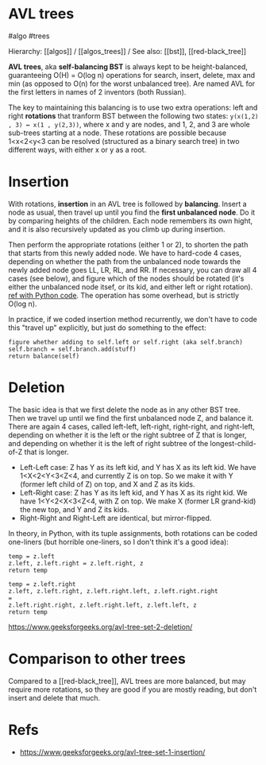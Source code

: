 # AVL trees

#algo #trees

Hierarchy: [[algos]] / [[algos_trees]] /
See also: [[bst]], [[red-black_tree]]

**AVL trees**, aka **self-balancing BST** is always kept to be height-balanced, guaranteeing O(H) = O(log n) operations for search, insert, delete, max and min (as opposed to O(n) for the worst unbalanced tree). Are named AVL for the first letters in names of 2 inventors (both Russian).

The key to maintaining this balancing is to use two extra operations: left and right **rotations** that tranform BST between the following two states:
`y(x(1,2) , 3) ↔ x(1 , y(2,3))`, where x and y are nodes, and 1, 2, and 3 are whole sub-trees starting at a node. These rotations are possible because 1<x<2<y<3 can be resolved (structured as a binary search tree) in two different ways, with either x or y as a root.

# Insertion

With rotations, **insertion** in an AVL tree is followed by **balancing**. Insert a node as usual, then travel up until you find the **first unbalanced node**. Do it by comparing heights of the children. Each node remembers its own hight, and it is also recursively updated as you climb up during insertion. 

Then perform the appropriate rotations (either 1 or 2), to shorten the path that starts from this newly added node. We have to hard-code 4 cases, depending on whether the path from the unbalanced node towards the newly added node goes LL, LR, RL, and RR. If necessary, you can draw all 4 cases (see below), and figure which of the nodes should be rotated (it's either the unbalanced node itsef, or its kid, and either left or right rotation). [ref with Python code](https://www.geeksforgeeks.org/avl-tree-set-1-insertion/). The operation has some overhead, but is strictly O(log n).

In practice, if we coded insertion method recurrently, we don't have to code this "travel up" explicitly, but just do something to the effect:
```
figure whether adding to self.left or self.right (aka self.branch)
self.branch = self.branch.add(stuff)
return balance(self)
```

# Deletion

The basic idea is that we first delete the node as in any other BST tree. Then we travel up until we find the first unbalanced node Z, and balance it. There are again 4 cases, called left-left, left-right, right-right, and right-left, depending on whether it is the left or the right subtree of Z that is longer, and depending on whether it is the left of right subtree of the longest-child-of-Z that is longer.

* Left-Left case: Z has Y as its left kid, and Y has X as its left kid. We have 1<X<2<Y<3<Z<4, and currently Z is on top. So we make it with Y (former left child of Z) on top, and X and Z as its kids.
* Left-Right case: Z has Y as its left kid, and Y has X as its right kid. We have 1<Y<2<X<3<Z<4, with Z on top. We make X (former LR grand-kid) the new top, and Y and Z its kids.
* Right-Right and Right-Left are identical, but mirror-flipped.

In theory, in Python, with its tuple assignments, both rotations can be coded one-liners (but horrible one-liners, so I don't think it's a good idea):
```
temp = z.left
z.left, z.left.right = z.left.right, z
return temp

temp = z.left.right
z.left, z.left.right, z.left.right.left, z.left.right.right
=
z.left.right.right, z.left.right.left, z.left.left, z
return temp
```
https://www.geeksforgeeks.org/avl-tree-set-2-deletion/

# Comparison to other trees

Compared to a [[red-black_tree]], AVL trees are more balanced, but may require more rotations, so they are good if you are mostly reading, but don't insert and delete that much.

# Refs

* https://www.geeksforgeeks.org/avl-tree-set-1-insertion/